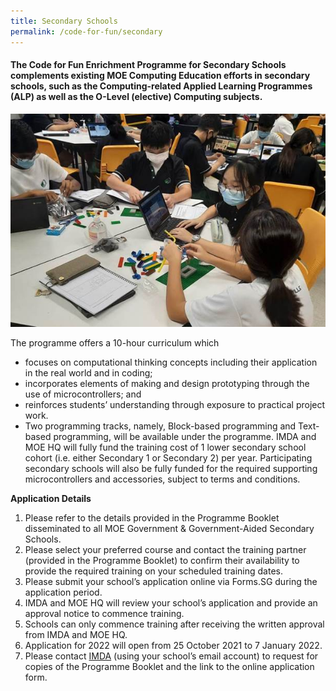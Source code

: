 ```yaml
---
title: Secondary Schools
permalink: /code-for-fun/secondary
---
```

#### The Code for Fun Enrichment Programme for Secondary Schools complements existing MOE Computing Education efforts in secondary schools, such as the Computing-related Applied Learning Programmes (ALP) as well as the O-Level (elective) Computing subjects.

![Students coding in class](/images/cff/codeforfun2.jpg)

The programme offers a 10-hour curriculum which
* focuses on computational thinking concepts including their application in the real world and in coding;
* incorporates elements of making and design prototyping through the use of microcontrollers; and
* reinforces students’ understanding through exposure to practical project work.
* Two programming tracks, namely, Block-based programming and Text-based programming, will be available under the programme.
IMDA and MOE HQ will fully fund the training cost of 1 lower secondary school cohort (i.e. either Secondary 1 or Secondary 2) per year. Participating secondary schools will also be fully funded for the required supporting microcontrollers and accessories, subject to terms and conditions.


**Application Details**


1. Please refer to the details provided in the Programme Booklet disseminated to all MOE Government & Government-Aided Secondary Schools.
2. Please select your preferred course and contact the training partner (provided in the Programme Booklet) to confirm their availability to provide the required training on your scheduled training dates.
3. Please submit your school’s application online via Forms.SG during the application period.
4. IMDA and MOE HQ will review your school’s application and provide an approval notice to commence training.
5. Schools can only commence training after receiving the written approval from IMDA and MOE HQ.
6. Application for 2022 will open from 25 October 2021 to 7 January 2022.
7. Please contact [IMDA](mailto:bettina_tan_from.tp@imda.gov.sg,sing_yuan_tan_from.tp@imda.gov.sg,imda_codesg@imda.gov.sg) (using your school’s email account) to request for copies of the Programme Booklet and the link to the online application form.